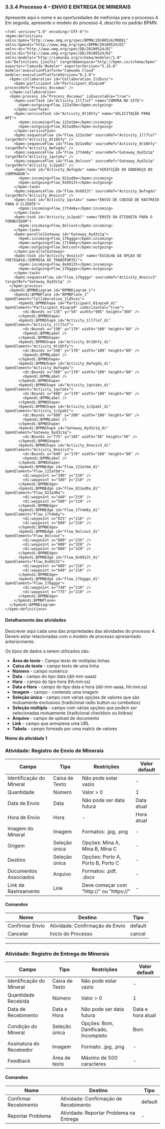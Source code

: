 ### 3.3.4 Processo 4 – ENVIO E ENTREGA DE MINERAIS

Apresente aqui o nome e as oportunidades de melhorias para o processo 4. 
Em seguida, apresente o modelo do processo 4, descrito no padrão BPMN.

```bpmn
<?xml version="1.0" encoding="UTF-8"?>
<bpmn:definitions xmlns:bpmn="http://www.omg.org/spec/BPMN/20100524/MODEL" xmlns:bpmndi="http://www.omg.org/spec/BPMN/20100524/DI" xmlns:dc="http://www.omg.org/spec/DD/20100524/DC" xmlns:di="http://www.omg.org/spec/DD/20100524/DI" xmlns:modeler="http://camunda.org/schema/modeler/1.0" id="Definitions_1jou7zz" targetNamespace="http://bpmn.io/schema/bpmn" exporter="Camunda Modeler" exporterVersion="5.15.0" modeler:executionPlatform="Camunda Cloud" modeler:executionPlatformVersion="8.2.0">
  <bpmn:collaboration id="Collaboration_1ld5vss">
    <bpmn:participant id="Participant_01uqcw9" processRef="Process_0xcsmws" />
  </bpmn:collaboration>
  <bpmn:process id="Process_0xcsmws" isExecutable="true">
    <bpmn:userTask id="Activity_1ll7lo7" name="COMPRA NO SITE">
      <bpmn:outgoing>Flow_122atbm</bpmn:outgoing>
    </bpmn:userTask>
    <bpmn:serviceTask id="Activity_0t16hfy" name="SOLICITAÇÃO PARA API">
      <bpmn:incoming>Flow_122atbm</bpmn:incoming>
      <bpmn:outgoing>Flow_021od0a</bpmn:outgoing>
    </bpmn:serviceTask>
    <bpmn:sequenceFlow id="Flow_122atbm" sourceRef="Activity_1ll7lo7" targetRef="Activity_0t16hfy" />
    <bpmn:sequenceFlow id="Flow_021od0a" sourceRef="Activity_0t16hfy" targetRef="Activity_0wfogdu" />
    <bpmn:sequenceFlow id="Flow_17t4m6y" sourceRef="Gateway_0yd3z1q" targetRef="Activity_1qvtakv" />
    <bpmn:sequenceFlow id="Flow_0olcout" sourceRef="Gateway_0yd3z1q" targetRef="Activity_1c2pabl" />
    <bpmn:task id="Activity_0wfogdu" name="VERIFIÇÃO DO ENDEREÇO DO COMPRADOR">
      <bpmn:incoming>Flow_021od0a</bpmn:incoming>
      <bpmn:outgoing>Flow_0x6913t</bpmn:outgoing>
    </bpmn:task>
    <bpmn:sequenceFlow id="Flow_0x6913t" sourceRef="Activity_0wfogdu" targetRef="Activity_0noziv3" />
    <bpmn:task id="Activity_1qvtakv" name="ENVIO DE CODIGO DE RASTREIO PARA O CLIENTE">
      <bpmn:incoming>Flow_17t4m6y</bpmn:incoming>
    </bpmn:task>
    <bpmn:task id="Activity_1c2pabl" name="ENVIO DA ETIQUETA PARA O FORNECEDOR">
      <bpmn:incoming>Flow_0olcout</bpmn:incoming>
    </bpmn:task>
    <bpmn:parallelGateway id="Gateway_0yd3z1q">
      <bpmn:incoming>Flow_17bgggx</bpmn:incoming>
      <bpmn:outgoing>Flow_17t4m6y</bpmn:outgoing>
      <bpmn:outgoing>Flow_0olcout</bpmn:outgoing>
    </bpmn:parallelGateway>
    <bpmn:task id="Activity_0noziv3" name="ESCOLHA DA OPÇAO DE FRETE&#10;(EMPRESA DE TRANSPORTE)">
      <bpmn:incoming>Flow_0x6913t</bpmn:incoming>
      <bpmn:outgoing>Flow_17bgggx</bpmn:outgoing>
    </bpmn:task>
    <bpmn:sequenceFlow id="Flow_17bgggx" sourceRef="Activity_0noziv3" targetRef="Gateway_0yd3z1q" />
  </bpmn:process>
  <bpmndi:BPMNDiagram id="BPMNDiagram_1">
    <bpmndi:BPMNPlane id="BPMNPlane_1" bpmnElement="Collaboration_1ld5vss">
      <bpmndi:BPMNShape id="Participant_01uqcw9_di" bpmnElement="Participant_01uqcw9" isHorizontal="true">
        <dc:Bounds x="135" y="50" width="905" height="360" />
      </bpmndi:BPMNShape>
      <bpmndi:BPMNShape id="Activity_1ll7lo7_di" bpmnElement="Activity_1ll7lo7">
        <dc:Bounds x="190" y="170" width="100" height="80" />
        <bpmndi:BPMNLabel />
      </bpmndi:BPMNShape>
      <bpmndi:BPMNShape id="Activity_0t16hfy_di" bpmnElement="Activity_0t16hfy">
        <dc:Bounds x="340" y="170" width="100" height="80" />
        <bpmndi:BPMNLabel />
      </bpmndi:BPMNShape>
      <bpmndi:BPMNShape id="Activity_0wfogdu_di" bpmnElement="Activity_0wfogdu">
        <dc:Bounds x="500" y="170" width="100" height="80" />
        <bpmndi:BPMNLabel />
      </bpmndi:BPMNShape>
      <bpmndi:BPMNShape id="Activity_1qvtakv_di" bpmnElement="Activity_1qvtakv">
        <dc:Bounds x="880" y="170" width="100" height="80" />
        <bpmndi:BPMNLabel />
      </bpmndi:BPMNShape>
      <bpmndi:BPMNShape id="Activity_1c2pabl_di" bpmnElement="Activity_1c2pabl">
        <dc:Bounds x="880" y="280" width="100" height="80" />
        <bpmndi:BPMNLabel />
      </bpmndi:BPMNShape>
      <bpmndi:BPMNShape id="Gateway_0yd3z1q_di" bpmnElement="Gateway_0yd3z1q">
        <dc:Bounds x="775" y="185" width="50" height="50" />
      </bpmndi:BPMNShape>
      <bpmndi:BPMNShape id="Activity_0noziv3_di" bpmnElement="Activity_0noziv3">
        <dc:Bounds x="640" y="170" width="100" height="80" />
        <bpmndi:BPMNLabel />
      </bpmndi:BPMNShape>
      <bpmndi:BPMNEdge id="Flow_122atbm_di" bpmnElement="Flow_122atbm">
        <di:waypoint x="290" y="210" />
        <di:waypoint x="340" y="210" />
      </bpmndi:BPMNEdge>
      <bpmndi:BPMNEdge id="Flow_021od0a_di" bpmnElement="Flow_021od0a">
        <di:waypoint x="440" y="210" />
        <di:waypoint x="500" y="210" />
      </bpmndi:BPMNEdge>
      <bpmndi:BPMNEdge id="Flow_17t4m6y_di" bpmnElement="Flow_17t4m6y">
        <di:waypoint x="825" y="210" />
        <di:waypoint x="880" y="210" />
      </bpmndi:BPMNEdge>
      <bpmndi:BPMNEdge id="Flow_0olcout_di" bpmnElement="Flow_0olcout">
        <di:waypoint x="800" y="235" />
        <di:waypoint x="800" y="320" />
        <di:waypoint x="880" y="320" />
      </bpmndi:BPMNEdge>
      <bpmndi:BPMNEdge id="Flow_0x6913t_di" bpmnElement="Flow_0x6913t">
        <di:waypoint x="600" y="210" />
        <di:waypoint x="640" y="210" />
      </bpmndi:BPMNEdge>
      <bpmndi:BPMNEdge id="Flow_17bgggx_di" bpmnElement="Flow_17bgggx">
        <di:waypoint x="740" y="210" />
        <di:waypoint x="775" y="210" />
      </bpmndi:BPMNEdge>
    </bpmndi:BPMNPlane>
  </bpmndi:BPMNDiagram>
</bpmn:definitions>
```



#### Detalhamento das atividades

Descrever aqui cada uma das propriedades das atividades do processo 4. 
Devem estar relacionadas com o modelo de processo apresentado anteriormente.

Os tipos de dados a serem utilizados são:

* **Área de texto** - Campo texto de múltiplas linhas
* **Caixa de texto** - campo texto de uma linha
* **Número** - campo numérico
* **Data** - campo do tipo data (dd-mm-aaaa)
* **Hora** - campo do tipo hora (hh:mm:ss)
* **Data e Hora** - campo do tipo data e hora (dd-mm-aaaa, hh:mm:ss)
* **Imagem** - campo - contendo uma imagem
* **Seleção única** - campo com várias opções de valores que são mutuamente exclusivos (tradicional radio button ou combobox)
* **Seleção múltipla** - campo com várias opções que podem ser selecionadas mutuamente (tradicional checkbox ou listbox)
* **Arquivo** - campo de upload de documento
* **Link** - campo que armazena uma URL
* **Tabela** - campo formado por uma matriz de valores

**Nome da atividade 1**

### Atividade: Registro de Envio de Minerais

| Campo                     | Tipo              | Restrições                                  | Valor default       |
|---------------------------|-------------------|---------------------------------------------|---------------------|
| Identificação do Mineral  | Caixa de Texto    | Não pode estar vazio                        | -                   |
| Quantidade                | Número            | Valor > 0                                   | 1                   |
| Data de Envio             | Data              | Não pode ser data futura                    | Data atual          |
| Hora de Envio             | Hora              | -                                           | Hora atual          |
| Imagem do Mineral         | Imagem            | Formatos: .jpg, .png                        | -                   |
| Origem                    | Seleção única     | Opções: Mina A, Mina B, Mina C              | -                   |
| Destino                   | Seleção única     | Opções: Porto A, Porto B, Porto C           | -                   |
| Documentos Associados     | Arquivo           | Formatos: .pdf, .docx                       | -                   |
| Link de Rastreamento      | Link              | Deve começar com "http://" ou "https://"    | -                   |

#### Comandos

| Nome            | Destino                             | Tipo    |
|-----------------|-------------------------------------|---------|
| Confirmar Envio | Atividade: Confirmação de Envio     | default |
| Cancelar        | Início do Processo                  | cancel  |

---

### Atividade: Registro de Entrega de Minerais

| Campo                     | Tipo              | Restrições                                  | Valor default             |
|---------------------------|-------------------|---------------------------------------------|---------------------------|
| Identificação do Mineral  | Caixa de Texto    | Não pode estar vazio                        | -                         |
| Quantidade Recebida       | Número            | Valor > 0                                   | 1                         |
| Data de Recebimento       | Data e Hora       | Não pode ser data futura                    | Data e hora atual         |
| Condição do Mineral       | Seleção única     | Opções: Bom, Danificado, Incompleto         | Bom                       |
| Assinatura do Recebedor   | Imagem            | Formato: .jpg, .png                         | -                         |
| Feedback                  | Área de texto     | Máximo de 500 caracteres                    | -                         |

#### Comandos

| Nome                 | Destino                                 | Tipo    |
|----------------------|-----------------------------------------|---------|
| Confirmar Recebimento| Atividade: Confirmação de Recebimento   | default |
| Reportar Problema    | Atividade: Reportar Problema na Entrega | -       |







